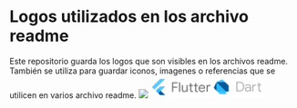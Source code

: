 # Logos utilizados en los archivo readme
Este repositorio guarda los logos que son visibles en los archivos readme.
También se utiliza para guardar iconos, imagenes o referencias que se utilicen en varios archivo readme.
![](https://github.com/DalexisValencia/logos-for-readme/blob/main/flutter/flutter-dart-830.png=300x61)
<img src="https://github.com/DalexisValencia/logos-for-readme/blob/main/flutter/flutter-dart-830.png" alt="drawing" width="200"/>
